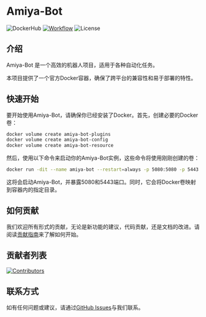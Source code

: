 # Amiya-Bot

![DockerHub](https://img.shields.io/docker/v/hsyhhssyy/amiyabot) [![Workflow](https://img.shields.io/github/actions/workflow/status/hsyhhssyy/amiya-bot-docker/docker-image.yml?branch=master)](https://github.com/hsyhhssyy/amiya-bot-docker/actions)
![License](https://img.shields.io/github/license/hsyhhssyy/amiya-bot-docker)


## 介绍
Amiya-Bot 是一个高效的机器人项目，适用于各种自动化任务。

本项目提供了一个官方Docker容器，确保了跨平台的兼容性和易于部署的特性。

## 快速开始
要开始使用Amiya-Bot，请确保你已经安装了Docker。首先，创建必要的Docker卷：

```bash
docker volume create amiya-bot-plugins
docker volume create amiya-bot-config
docker volume create amiya-bot-resource
```

然后，使用以下命令来启动你的Amiya-Bot实例，这些命令将使用刚刚创建的卷：

```bash
docker run -dit --name amiya-bot --restart=always -p 5080:5080 -p 5443:5443 -v amiya-bot-plugins:/amiyabot/plugins -v amiya-bot-config:/amiyabot/config -v amiya-bot-resource:/amiyabot/resource amiya-bot python3.8 /amiyabot/amiya.py
```

这将会启动Amiya-Bot，并暴露5080和5443端口。同时，它会将Docker卷映射到容器内的指定目录。

## 如何贡献
我们欢迎所有形式的贡献，无论是新功能的建议，代码贡献，还是文档的改进。请阅读[贡献指南](链接到贡献指南)来了解如何开始。

## 贡献者列表

[![Contributors](https://contributors-img.web.app/image?repo=hsyhhssyy/Amiya-Bot-docker&max=114514&columns=15)](https://github.com/hsyhhssyy/Amiya-Bot-docker/graphs/contributors)

## 联系方式
如有任何问题或建议，请通过[GitHub Issues](https://github.com/hsyhhssyy/amiya-bot-docker/issues)与我们联系。